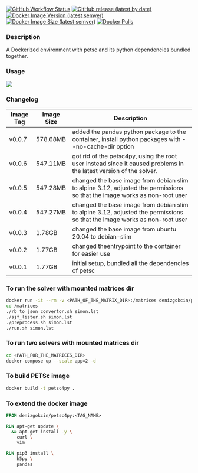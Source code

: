[![GitHub Workflow Status](https://img.shields.io/github/workflow/status/dgokcin/petsc4py/ci?&logo=github-actions)](https://github.com/dgokcin/petsc4py/actions)
[![GitHub release (latest by date)](https://img.shields.io/github/v/release/dgokcin/petsc4py?logo=github)](https://github.com/dgokcin/petsc4py/releases)
[![Docker Image Version (latest semver)](https://img.shields.io/docker/v/denizgokcin/petsc4py?logo=docker&sort=semver)](https://hub.docker.com/repository/docker/denizgokcin/petsc4py/tags?page=1&ordering=last_updated)
[![Docker Image Size (latest semver)](https://img.shields.io/docker/image-size/denizgokcin/petsc4py?logo=docker&sort=semver)]()
[![Docker Pulls](https://img.shields.io/docker/pulls/denizgokcin/petsc4py?logo=docker)]()

### Description 
A Dockerized environment with petsc and its python dependencies bundled
together.

### Usage
![](https://github.com/dgokcin/petsc4py/blob/master/doc/usage.gif)
### Changelog

| Image Tag | Image Size | Description                                                                                                                 |
|-----------|------------|-----------------------------------------------------------------------------------------------------------------------------|
| v0.0.7    | 578.68MB      |added the pandas python package to the container, install python packages with --no-cache-dir option                      |
| v0.0.6    | 547.11MB      |got rid of the petsc4py, using the root user instead since it caused problems in the latest version of the solver.        |
| v0.0.5    | 547.28MB      |changed the base image from debian slim to alpine 3.12, adjusted the permissions so that the image works as non-root user |
| v0.0.4    | 547.27MB      |changed the base image from debian slim to alpine 3.12, adjusted the permissions so that the image works as non-root user |
| v0.0.3    | 1.78GB     |changed the base image from ubuntu 20.04 to debian-slim                                                                      |
| v0.0.2    | 1.77GB     |changed theentrypoint to the container for easier use                                                                        |
| v0.0.1    | 1.77GB     |initial setup, bundled  all the  dependencies of  petsc                                                                      |

### To run the solver with mounted matrices dir

```sh
docker run -it --rm -v <PATH_OF_THE_MATRIX_DIR>:/matrices denizgokcin/petsc4py:v0.0.7
cd /matrices
./rb_to_json_convertor.sh simon.lst
./sjf_lister.sh simon.lst
./preprocess.sh simon.lst
./run.sh simon.lst
```

### To run two solvers with mounted matrices dir

```sh
cd <PATH_FOR_THE_MATRICES_DIR>
docker-compose up --scale app=2 -d
```
### To build PETSc image

```sh
docker build -t petsc4py .
```

### To extend the docker image

```dockerfile
FROM denizgokcin/petsc4py:<TAG_NAME>

RUN apt-get update \
  && apt-get install -y \
    curl \
    vim

RUN pip3 install \
    h5py \
    pandas
```

